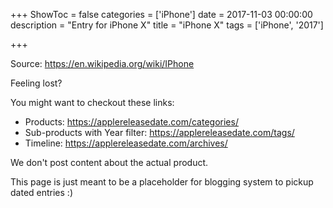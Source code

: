 +++
ShowToc = false
categories = ['iPhone']
date = 2017-11-03 00:00:00
description = "Entry for iPhone X"
title = "iPhone X"
tags = ['iPhone', '2017']

+++

Source: https://en.wikipedia.org/wiki/IPhone

Feeling lost?

You might want to checkout these links:
- Products: https://applereleasedate.com/categories/
- Sub-products with Year filter: https://applereleasedate.com/tags/
- Timeline: https://applereleasedate.com/archives/

We don't post content about the actual product. 



This page is just meant to be a placeholder for blogging system to pickup dated entries :)


